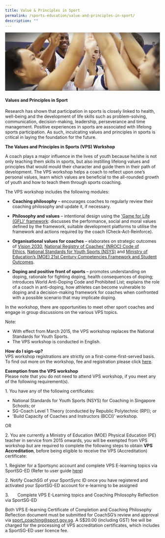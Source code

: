 ```yaml
---
title: Value & Principles in Sport
permalink: /sports-education/value-and-principles-in-sport/
description: ""
---
```

![Values and Principles in Sport (VPS)](/images/Sport%20Education/Value%20&%20Principles%20in%20Sport/NSYS%20generic.jpeg)
#### **Values and Principles in Sport**
Research has shown that participation in sports is closely linked to health, well-being and the development of life skills such as problem-solving, communication, decision-making, leadership, perseverance and time management. Positive experiences in sports are associated with lifelong sports participation. As such, inculcating values and principles in sports is critical in laying the foundation for the future.

**The Values and Principles in Sports (VPS) Workshop**

A coach plays a major influence in the lives of youth because he/she is not only teaching them skills in sports, but also instilling lifelong values and principles that would mould their character and guide them in their path of development. The VPS workshop helps a coach to reflect upon one’s personal values, learn which values are beneficial to the all-rounded growth of youth and how to teach them through sports coaching.

The VPS workshop includes the following modules:

*   **Coaching philosophy** – encourages coaches to regularly review their coaching philosophy and update it, if necessary.

*   **Philosophy and values** – intentional design using the ['Game for Life (GFL)' framework](https://www.sportsingapore.gov.sg/Sports-Education/Sports-Leadership/Game-For-Life): discusses the performance, social and moral values defined by the framework, suitable development platforms to utilise the framework and actions required by the coach (Check-Act-Reinforce).

*   **Organisational values for coaches** – elaborates on strategic outcomes of [Vision 2030](/about-us/vision-2030), [National Registry of Coaches’ (NROC) Code of Ethics](https://www.sportsingapore.gov.sg/Athletes-Coaches/Coaches-Corner/Code-of-Ethics), [National Standards for Youth Sports (NSYS)](/sports-education/national-standards-for-youth-sports/) and [Ministry of Education’s (MOE) 21st Century Competencies Framework and Student Outcomes](https://www.moe.gov.sg/education/education-system/21st-century-competencies).

*   **Doping and positive front of sports** – promotes understanding on doping, rationale for fighting doping, health consequences of doping; introduces World Anti-Doping Code and Prohibited List; explains the role of a coach in anti-doping, how athletes can become vulnerable to doping and a decision-making framework for coaches when confronted with a possible scenario that may implicate doping.

In the workshop, there are opportunities to meet other sport coaches and engage in group discussions on the various VPS topics.

Note:

*   With effect from March 2015, the VPS workshop replaces the National Standards for Youth Sports.
*   The VPS workshop is conducted in English.

**How do I sign-up?**
<br>
VPS workshop registrations are strictly on a first-come-first-served basis. To find out more on the workshop, fee and registration please click [here](https://www.rp.edu.sg/ace/short-course/detail/values-principles-in-sports).

**Exemption from the VPS workshop**
<br>
Please note that you do not need to attend VPS workshop, if you meet any of the following requirement(s).

1\. You have any of the following certificates:

*   National Standards for Youth Sports (NSYS) for Coaching in Singapore Schools; or
*   SG-Coach Level 1 Theory (conducted by Republic Polytechnic (RP)); or
*   'Build Capacity of Coaches and Instructors (BCCI)' workshop.

OR 

2. You are currently a Ministry of Education (MOE) Physical Education (PE) teacher in service from 2015 onwards, you will be exempted from VPS workshop but are required to complete the following steps to obtain **VPS Accreditation**, before being eligible to receive the VPS (Accreditation) certificate:

1. Register for a Sportsync account and complete VPS E-learning topics via SportSG-ED (Refer to user guide [here](/files/Sport%20Education/Value%20&%20Principles%20in%20Sport/SportSync(Registration)_SportSGED(Activation)_UserGuide.pdf))

2. Notify CoachSG of your SportSync ID once you have registered and activated your SportSG-ED account for e-learning to be assigned

3.       Complete VPS E-Learning topics and Coaching Philosophy Reflection via SportSG-ED  

Both VPS E-learning Certificate of Completion and Coaching Philosophy Reflection document must be submitted for CoachSG’s review and approval via [sport_coaching@sport.gov.sg](mailto:sport_coaching@sport.gov.sg). A S$20.00 (including GST) fee will be charged for the processing of VPS accreditation certificates, which includes a SportSG-ED user licence fee.